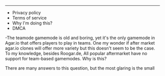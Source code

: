 -----

- Privacy policy 
- Terms of service 
- Why I'm doing this? 
- DMCA 


-The teamode gamemode is old and boring, yet it's the only gamemode in Agar.io that offers players to play in teams. One my wonder if after market agar.io clones will offer more variety but this doesn't seem to be the  case. To my knowledge, besides Roogar.de,  All popular aftermarket have no support for team-based gamemodes. 
Why is this?  

There are many answers to this question, but the most glaring is the small 
